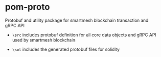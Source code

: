 # pom-proto
Protobuf and utility package for smartmesh blockchain transaction and gRPC API

- `\src` includes protobuf definition for all core data objects and gRPC API used by smartmesh blockchain

- `\sol` includes the generated protobuf files for solidity


